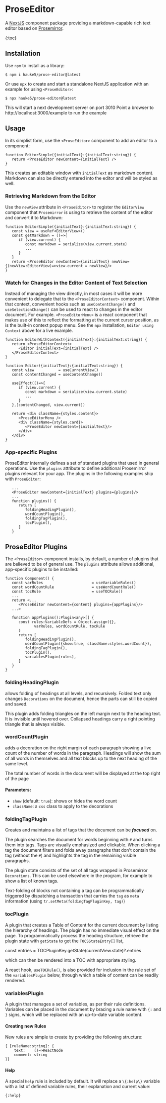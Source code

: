 # ProseEditor
A [NextJS](https://nextjs.org/) component package providing a markdown-capable rich text editor based on [Prosemirror](https://prosemirror.net/).

{:toc}

## Installation
Use `npm` to install as a library:
```
$ npm i hauke5/prose-editor@latest
``` 

Or use `npx` to create and start a standalone NextJS application with an example for using `<ProseEditor>`:
```
$ npx hauke5/prose-editor@latest
```
This will start a next development server on port 3010
Point a browser to http://localhost:3000/example to run the example

## Usage
In its simplist form, use the `<ProseEditor>` component to add an editor to a component:
```
function EditorSimple({initialText}:{initialText:string}) {
   return <ProseEditor newContent={initialText} />
}
```
This creates an editable window with `initialText` as markdown content. Markdown can also be directly entered into the editor and will be styled as well.

### Retrieving Markdown from the Editor
Use the `newView` attribute in `<ProseEditor>` to register the `EditorView` component that `Prosemirror` is using to retrieve the content of the editor and convert it to Markdown:
```
function EditorSimple({initialText}:{initialText:string}) {
   const view = useRef<EditorView>()
   const getMarkdown = ()=>{
      if (view.current) {
         const markdown = serialize(view.current.state)
         ...
      }
   }
   return <ProseEditor newContent={initialText} newView={(newView:EditorView)=>view.current = newView}/>
}
```

### Watch for Changes in the Editor Content of Text Selection
Instead of managing the view directly, in most cases it will be more convenient to delegate that to the `<ProseEditorContext>` component. Within that context, convenient hooks such as `useContentChange()` and `useSelectionChange()` can be used to react to changes in the editor document. For example. `<ProseEditorMenu>` is a react component that makes use of this to reflect the formatting at the current cursor position, as is the built-in context popup menu. See the `npx` installation, `Editor using Context` above for a live example.
```
function EditorWithContext({initialText}:{initialText:string}) {
   return <ProseEditorContext>
      <Editor initialText={initialText} />
   </ProseEditorContext>
}

function Editor({initialText}:{initialText:string}) {
   const view           = useCurrentView()
   const contentChanged = useContentChange()

   useEffect(()=>{
      if (view.current) {
         const markdown = serialize(view.current.state)
         ...
      }
   },[contentChanged, view.current])

   return <div className={styles.content}>
      <ProseEditorMenu />
      <div className={styles.card}>
         <ProseEditor newContent={initialText}/>
      </div>
   </div>
}
```

### App-specific Plugins
ProseEditor internally defines a set of standard plugins that used in general operations. Use the `plugins` attribute to define additional Prosemirror plugins relevant for your app. The plugins in the following examples ship with `ProseEditor`:
```
   ...
   <ProseEditor newContent={initialText} plugins={plugins}/>
   ...
   function plugins() {
      return [
         foldingHeadingPlugin(),
         wordCountPlugin(),
         foldingTagPlugin(),
         tocPlugin(),
      ]
   }
```
## ProseEditor Plugins

The `<ProseEditor>` component installs, by default, a number of plugins that are believed to be of general use. The `plugins` attribute allows additional, app-specific plugins to be installed:
```
function Component() {
   const varRules                      = useVariableRules()
   const wordCountRule                 = useWordCountRule()
   const tocRule                       = useTOCRule()
   ...
   return <...
      <ProseEditor newContent={content} plugins={appPlugins}/>
   ...>

   function appPlugins():Plugin<any>[] {
      const rules:VariableDefs = Object.assign({}, 
             varRules, wordCountRule, tocRule
      )
      return [
         foldingHeadingPlugin(),
         wordCountPlugin({show:true, className:styles.wordCount}),
         foldingTagPlugin(),
         tocPlugin(),
         variablesPlugin(rules),
      ]
   }
}
```
### foldingHeadingPlugin
allows folding of headings at all levels, and recursively. Folded text only changes `Decorations` on the document, hence the parts can still be copied and saved.

This plugin adds folding triangles on the left margin next to the heading text. It is invisible until hovered over. Collapsed headings carry a right pointing triangle that is always visible.

### wordCountPlugin
adds a decoration on the right margin of each paragraph showing a live count of the number of words in the paragraph. Headings will show the sum of all words in themselves and all text blocks up to the next heading of the same level.

The total number of words in the document will be displayed at the top right of the page

#### Parameters:
- `show` (default: `true`): shows or hides the word count
- `className`: a `css` class to apply to the decorations

### foldingTagPlugin
Creates and maintains a list of tags that the document can be ***focused*** on.

The plugin searches the document for words beginning with `#` and turns them into tags. Tags are visually emphasized and clickable. When clicking a tag the document filters and folds away paragraphs that don't contain the tag (without the `#`) and highlights the tag in the remaining visible paragraphs.

The plugin state consists of the set of all tags wrapped in Prosemirror `Decorations`. This can be used elsewhere in the program, for example to show a list of known tags.

Text-folding of blocks not containing a tag can be programmatically triggered by dispatching a transaction that carries the `tag` as `meta` information (using `tr.setMeta(foldingTagPluginKey, tag)`)

### tocPlugin
A plugin that creates a Table of Content for the current document by listing the hierarchy of headings. The plugin has no immediate visual effect on the page. To programmatically process the heading structure, retrieve the plugin state with `getState` to get the `TOCSStateEntry[]` list,

const entries = TOCPluginKey.getState(currentView.state)?.entries

which can then be rendered into a TOC with appropriate styling.

A react hook, `useTOCRule()`, is also provided for inclusion in the rule set of the `variablesPlugin` below, through which a table of content can be readily rendered.

### variablesPlugin
A plugin that manages a set of variables, as per their rule definitions. Variables can be placed in the document by bracing a rule name with `{:` and `}` signs, which will be replaced with an up-to-date variable content.

#### Creating new Rules
New rules are simple to create by providing the following structure:
```
{ [ruleName:string]: {
    text:    ()=>ReactNode
    comment: string
}}
```   

#### Help
A special `help` rule is included by default. It will replace a `\{:help\}` variable with a list of defined variable rules, their explanation and current value:
```
{:help}
```
